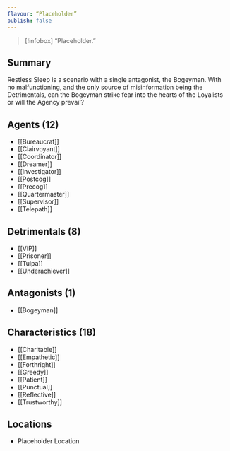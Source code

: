 ```yaml
---
flavour: “Placeholder”
publish: false
---
```

> [!infobox]
> “Placeholder.”

## Summary
Restless Sleep is a scenario with a single antagonist, the Bogeyman. With no malfunctioning, and the only source of misinformation being the Detrimentals, can the Bogeyman strike fear into the hearts of the Loyalists or will the Agency prevail?

## Agents (12)
- [[Bureaucrat]]
- [[Clairvoyant]]
- [[Coordinator]]
- [[Dreamer]]
- [[Investigator]]
- [[Postcog]]
- [[Precog]]
- [[Quartermaster]]
- [[Supervisor]]
- [[Telepath]]

## Detrimentals  (8)
- [[VIP]]
- [[Prisoner]]
- [[Tulpa]]
- [[Underachiever]]

## Antagonists (1)
- [[Bogeyman]]

## Characteristics (18)
- [[Charitable]]
- [[Empathetic]]
- [[Forthright]]
- [[Greedy]]
- [[Patient]]
- [[Punctual]]
- [[Reflective]]
- [[Trustworthy]]

## Locations
- Placeholder Location
